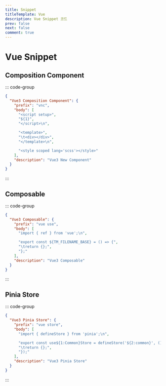 ```yaml
---
title: Snippet
titleTemplate: Vue
description: Vue Snippet 코드
prev: false
next: false
comment: true
---
```


# Vue Snippet

## Composition Component

::: code-group

```json [vue.json]
{
  "Vue3 Composition Component": {
    "prefix": "vnc",
    "body": [
      "<script setup>",
      "${1}",
      "</script>\n",

      "<template>",
      "\t<div></div>",
      "</template>\n",

      "<style scoped lang='scss'></style>"
    ],
    "description": "Vue3 New Component"
  }
}
```

:::

## Composable

::: code-group

```json [javascript.json]
{
  "Vue3 Composable": {
    "prefix": "vue use",
    "body": [
      "import { ref } from 'vue';\n",

      "export const ${TM_FILENAME_BASE} = () => {",
      "\treturn {};",
      "};"
    ],
    "description": "Vue3 Composable"
  }
}
```

:::

## Pinia Store

::: code-group

```json [javascript.json]
{
  "Vue3 Pinia Store": {
    "prefix": "vue store",
    "body": [
      "import { defineStore } from 'pinia';\n",

      "export const use${1:Common}Store = defineStore('${2:common}', () => {",
      "\treturn {};",
      "});"
    ],
    "description": "Vue3 Pinia Store"
  }
}
```

:::
